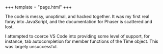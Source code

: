 +++
template = "page.html"
+++

The code is messy, unoptimal, and hacked together. It was my first real foray into JavaScript, and the documentation for Phaser is scattered and lost.

I attempted to coerce VS Code into providing some level of support, for instance, tab autocompletion for member functions of the Time object. This was largely unsuccessful.
